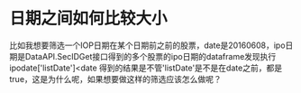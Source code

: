 # 日期之间如何比较大小

比如我想要筛选一个IOP日期在某个日期前之前的股票，date是20160608，ipo日期是DataAPI.SecIDGet接口得到的多个股票的ipo日期的dataframe发现执行
ipodate['listDate']&lt;date
得到的结果是不管'listDate'是不是在date之前，都是true，这是为什么呢，如果想要做这样的筛选应该怎么做呢？